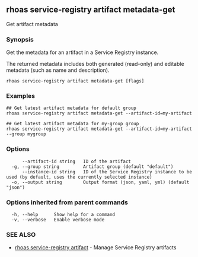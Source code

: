 ## rhoas service-registry artifact metadata-get

Get artifact metadata

### Synopsis

Get the metadata for an artifact in a Service Registry instance.

The returned metadata includes both generated (read-only) and editable metadata (such as name and description).


```
rhoas service-registry artifact metadata-get [flags]
```

### Examples

```
## Get latest artifact metadata for default group
rhoas service-registry artifact metadata-get --artifact-id=my-artifact

## Get latest artifact metadata for my-group group
rhoas service-registry artifact metadata-get --artifact-id=my-artifact --group mygroup

```

### Options

```
      --artifact-id string   ID of the artifact
  -g, --group string         Artifact group (default "default")
      --instance-id string   ID of the Service Registry instance to be used (by default, uses the currently selected instance)
  -o, --output string        Output format (json, yaml, yml) (default "json")
```

### Options inherited from parent commands

```
  -h, --help      Show help for a command
  -v, --verbose   Enable verbose mode
```

### SEE ALSO

* [rhoas service-registry artifact](rhoas_service-registry_artifact.md)	 - Manage Service Registry artifacts

